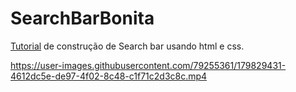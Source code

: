 # SearchBarBonita
[Tutorial](https://www.youtube.com/watch?v=v1PeTDrw6OY&list=PLDNbRr4taSNLNyQ5lTTMzOnFwCu0JODLq&index=1) de construção de Search bar usando html e css.

https://user-images.githubusercontent.com/79255361/179829431-4612dc5e-de97-4f02-8c48-c1f71c2d3c8c.mp4

